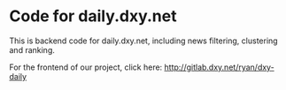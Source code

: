 # Code for daily.dxy.net

This is backend code for daily.dxy.net, including news filtering, clustering and ranking.

For the frontend of our project, click here: http://gitlab.dxy.net/ryan/dxy-daily